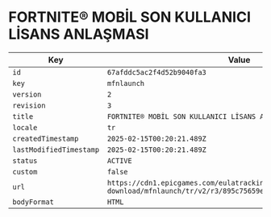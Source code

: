 # FORTNITE® MOBİL SON KULLANICI LİSANS ANLAŞMASI

| Key | Value |
| --- | ----- |
| `id` | `67afddc5ac2f4d52b9040fa3` |
| `key` | `mfnlaunch` |
| `version` | `2` |
| `revision` | `3` |
| `title` | `FORTNITE® MOBİL SON KULLANICI LİSANS ANLAŞMASI` |
| `locale` | `tr` |
| `createdTimestamp` | `2025-02-15T00:20:21.489Z` |
| `lastModifiedTimestamp` | `2025-02-15T00:20:21.489Z` |
| `status` | `ACTIVE` |
| `custom` | `false` |
| `url` | `https://cdn1.epicgames.com/eulatracking-download/mfnlaunch/tr/v2/r3/895c75659e09f126108e87a5a3cf23ce.pdf` |
| `bodyFormat` | `HTML` |
